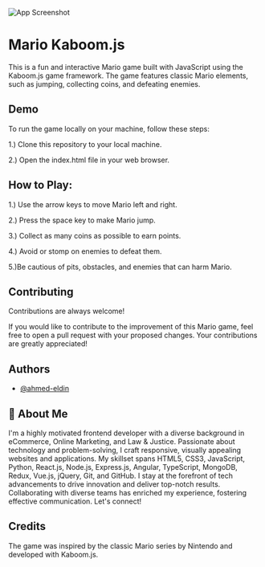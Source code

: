 


![App Screenshot](file:///var/folders/p3/zftv4zyd0h9183lw7c4hbwlc0000gn/T/TemporaryItems/NSIRD_screencaptureui_d02Ze4/Screenshot%202023-07-31%20at%202.33.12%20PM.png)


# Mario Kaboom.js


This is a fun and interactive Mario game built with JavaScript using the Kaboom.js game framework. The game features classic Mario elements, such as jumping, collecting coins, and defeating enemies. 




## Demo

To run the game locally on your machine, follow these steps:

1.) Clone this repository to your local machine.

2.) Open the index.html file in your web browser.




## How to Play:

1.) Use the arrow keys to move Mario left and right.

2.) Press the space key to make Mario jump.

3.) Collect as many coins as possible to earn points.

4.) Avoid or stomp on enemies to defeat them.

5.)Be cautious of pits, obstacles, and enemies that can harm Mario.
## Contributing




Contributions are always welcome!

If you would like to contribute to the improvement of this Mario game, feel free to open a pull request with your proposed changes. Your contributions are greatly appreciated!




## Authors

- [@ahmed-eldin](https://www.github.com/ahmed-eldin)




## 🚀 About Me

I'm a highly motivated frontend developer with a diverse background in eCommerce, Online Marketing, and Law & Justice. Passionate about technology and problem-solving, I craft responsive, visually appealing websites and applications. My skillset spans HTML5, CSS3, JavaScript, Python, React.js, Node.js, Express.js, Angular, TypeScript, MongoDB, Redux, Vue.js, jQuery, Git, and GitHub. I stay at the forefront of tech advancements to drive innovation and deliver top-notch results. Collaborating with diverse teams has enriched my experience, fostering effective communication. Let's connect!


## Credits

The game was inspired by the classic Mario series by Nintendo and developed with Kaboom.js.
